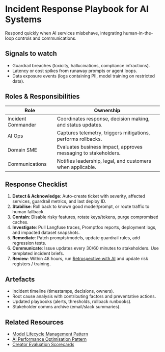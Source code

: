 # Incident Response Playbook for AI Systems

Respond quickly when AI services misbehave, integrating human-in-the-loop controls and communications.

## Signals to watch
- Guardrail breaches (toxicity, hallucinations, compliance infractions).
- Latency or cost spikes from runaway prompts or agent loops.
- Data exposure events (logs containing PII, model training on restricted data).

## Roles & Responsibilities
| Role | Ownership |
| --- | --- |
| Incident Commander | Coordinates response, decision making, and status updates. |
| AI Ops | Captures telemetry, triggers mitigations, performs rollbacks. |
| Domain SME | Evaluates business impact, approves messaging to stakeholders. |
| Communications | Notifies leadership, legal, and customers when applicable. |

## Response Checklist
1. **Detect & Acknowledge**: Auto-create ticket with severity, affected services, guardrail metrics, and last deploy ID.
2. **Stabilise**: Roll back to known good model/prompt, or route traffic to human fallback.
3. **Contain**: Disable risky features, rotate keys/tokens, purge compromised caches.
4. **Investigate**: Pull Langfuse traces, Promptfoo reports, deployment logs, and impacted dataset snapshots.
5. **Remediate**: Patch prompts/models, update guardrail rules, add regression tests.
6. **Communicate**: Issue updates every 30/60 minutes to stakeholders. Use templated incident briefs.
7. **Review**: Within 48 hours, run [Retrospective with AI](../15-workflows/retrospective-with-ai.md) and update risk registers / training.

## Artefacts
- Incident timeline (timestamps, decisions, owners).
- Root cause analysis with contributing factors and preventative actions.
- Updated playbooks (alerts, thresholds, rollback runbooks).
- Stakeholder comms archive (email/slack summaries).

## Related Resources
- [Model Lifecycle Management Pattern](../01-design-patterns/model-lifecycle-management.md)
- [AI Performance Optimisation Pattern](../01-design-patterns/performance-optimization.md)
- [Creator Evaluation Scorecards](../02-learning-paths/micro-modules/creator-evaluation-scorecards.md)